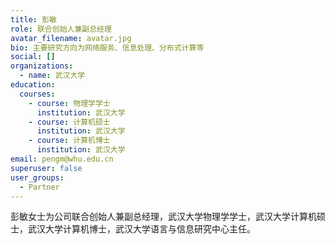```yaml
---
title: 彭敏
role: 联合创始人兼副总经理
avatar_filename: avatar.jpg
bio: 主要研究方向为网络服务、信息处理、分布式计算等
social: []
organizations:
  - name: 武汉大学
education:
  courses:
    - course: 物理学学士
      institution: 武汉大学
    - course: 计算机硕士
      institution: 武汉大学
    - course: 计算机博士
      institution: 武汉大学
email: pengm@whu.edu.cn
superuser: false
user_groups:
  - Partner
---
```

彭敏女士为公司联合创始人兼副总经理，武汉大学物理学学士，武汉大学计算机硕士，武汉大学计算机博士，武汉大学语言与信息研究中心主任。